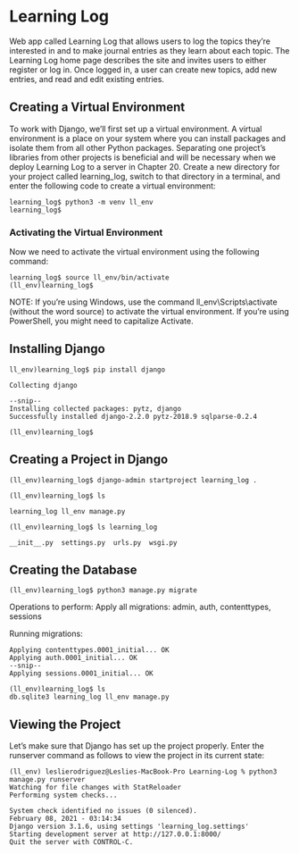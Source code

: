 # Learning Log

Web app called Learning Log that allows users to log the topics they’re interested in and to make journal entries as 
they learn about each topic. The Learning Log home page describes the site and invites users to either register or log in. 
Once logged in, a user can create new topics, add new entries, and read and edit existing entries.

## Creating a Virtual Environment
To work with Django, we’ll first set up a virtual environment. A virtual environment is a place on your system where 
you can install packages and isolate them from all other Python packages. Separating one project’s libraries from other 
projects is beneficial and will be necessary when we deploy Learning Log to a server in Chapter 20.
Create a new directory for your project called learning_log, switch to that directory in a terminal, and enter the 
following code to create a virtual environment:

    learning_log$ python3 -m venv ll_env 
    learning_log$


### Activating the Virtual Environment
Now we need to activate the virtual environment using the following command:

    learning_log$ source ll_env/bin/activate
    (ll_env)learning_log$

NOTE: If you’re using Windows, use the command ll_env\Scripts\activate (without the word source) to activate the virtual 
environment. If you’re using PowerShell, you might need to capitalize Activate.


## Installing Django

    ll_env)learning_log$ pip install django

    Collecting django

    --snip--
    Installing collected packages: pytz, django
    Successfully installed django-2.2.0 pytz-2018.9 sqlparse-0.2.4 

    (ll_env)learning_log$


## Creating a Project in Django

    (ll_env)learning_log$ django-admin startproject learning_log .

    (ll_env)learning_log$ ls

    learning_log ll_env manage.py

    (ll_env)learning_log$ ls learning_log

    __init__.py  settings.py  urls.py  wsgi.py


## Creating the Database

    (ll_env)learning_log$ python3 manage.py migrate 

Operations to perform:
    Apply all migrations: admin, auth, contenttypes, sessions

Running migrations:

    Applying contenttypes.0001_initial... OK
    Applying auth.0001_initial... OK
    --snip--
    Applying sessions.0001_initial... OK

    (ll_env)learning_log$ ls
    db.sqlite3 learning_log ll_env manage.py
     

## Viewing the Project
Let’s make sure that Django has set up the project properly. Enter the runserver command as follows to view the project 
in its current state:
    
    (ll_env) leslierodriguez@Leslies-MacBook-Pro Learning-Log % python3 manage.py runserver
    Watching for file changes with StatReloader
    Performing system checks...

    System check identified no issues (0 silenced).
    February 08, 2021 - 03:14:34
    Django version 3.1.6, using settings 'learning_log.settings'
    Starting development server at http://127.0.0.1:8000/
    Quit the server with CONTROL-C.

    